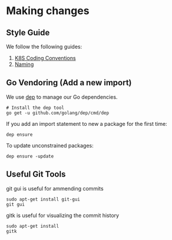 # Making changes

## Style Guide

We follow the following guides:

1.  [K8S Coding
    Conventions](https://github.com/kubernetes/kubernetes/blob/release-1.1/docs/devel/coding-conventions.md)
1.  [Naming](https://talks.golang.org/2014/names.slide#1)

## Go Vendoring (Add a new import)

We use [dep](https://golang.github.io/dep/docs/daily-dep.html) to manage our Go
dependencies.

```shell
# Install the dep tool
go get -u github.com/golang/dep/cmd/dep
```

If you add an import statement to new a package for the first time:

```shell
dep ensure
```

To update unconstrained packages:

```shell
dep ensure -update
```

## Useful Git Tools

git gui is useful for ammending commits

```shell
sudo apt-get install git-gui
git gui
```

gitk is useful for visualizing the commit history

```shell
sudo apt-get install
gitk
```
